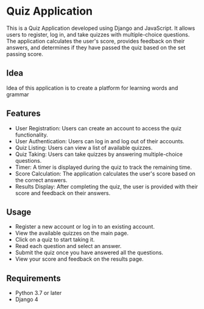 # Quiz Application

This is a Quiz Application developed using Django and JavaScript. It allows users to register, log in, and take quizzes with multiple-choice questions. The application calculates the user's score, provides feedback on their answers, and determines if they have passed the quiz based on the set passing score.

## Idea 

Idea of this application is to create a platform for learning words and grammar

## Features

- User Registration: Users can create an account to access the quiz functionality.
- User Authentication: Users can log in and log out of their accounts.
- Quiz Listing: Users can view a list of available quizzes.
- Quiz Taking: Users can take quizzes by answering multiple-choice questions.
- Timer: A timer is displayed during the quiz to track the remaining time.
- Score Calculation: The application calculates the user's score based on the correct answers.
- Results Display: After completing the quiz, the user is provided with their score and feedback on their answers.


## Usage
- Register a new account or log in to an existing account.
- View the available quizzes on the main page.
- Click on a quiz to start taking it.
- Read each question and select an answer.
- Submit the quiz once you have answered all the questions.
- View your score and feedback on the results page.

## Requirements 
- Python 3.7 or later
- Django 4
